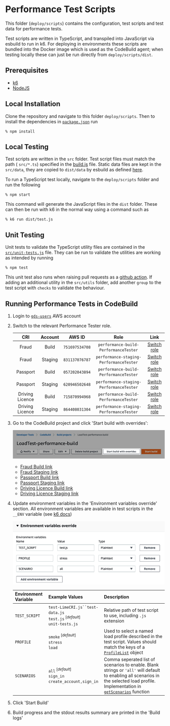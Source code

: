 # Performance Test Scripts

This folder (`deploy/scripts`) contains the configuration, test scripts and test data for performance tests.

Test scripts are written in TypeScript, and transpiled into JavaScript via esbuild to run in k6. For deploying in environments these scripts are bundled into the Docker image which is used as the CodeBuild agent; when testing locally these can just be run directly from `deploy/scripts/dist`.

## Prerequisites

- [k6](https://k6.io/docs/getting-started/installation)
- [NodeJS](https://nodejs.org/en/download/)

## Local Installation
Clone the repository and navigate to this folder `deploy/scripts`. Then to install the dependencies in [`package.json`](package.json) run

```console
% npm install
```

## Local Testing
Test scripts are written in the `src` folder. Test script files must match the path ( `src/*.ts`) specified in the [build.js](build.js#L7) file. Static data files are kept in the `src/data`, they are copied to `dist/data` by esbuild as defined [here](build.js#L18-L25).

To run a TypeScript test locally, navigate to the `deploy/scripts` folder and run the following

```console
% npm start
```
This command will generate the JavaScript files in the `dist` folder. These can then be run with k6 in the normal way using a command such as

```console
% k6 run dist/test.js
```

## Unit Testing
Unit tests to validate the TypeScript utility files are contained in the [`src/unit-tests.js`](src/unit-tests.ts) file. They can be run to validate the utilities are working as intended by running

```console
% npm test
```

This unit test also runs when raising pull requests as a [github action](../../.github/workflows/push.yml). If adding an additional utility in the `src/utils` folder, add another `group` to the test script with `checks` to validate the behaviour.

## Running Performance Tests in CodeBuild
1.  Login to [`gds-users`](https://gds-users.signin.aws.amazon.com/console) AWS account

2. Switch to the relevant Performance Tester role.

    |CRI|Account|AWS ID|Role|Link|
    |:-:|:-:|:-:|:-:|:-:|
    |Fraud|Build|`751697534708`|`performance-build-PerformanceTester`|[Switch role](https://signin.aws.amazon.com/switchrole?roleName=performance-build-PerformanceTester&account=751697534708)|
    |Fraud|Staging|`831137076787`|`performance-staging-PerformanceTester`|[Switch role](https://signin.aws.amazon.com/switchrole?roleName=performance-staging-PerformanceTester&account=831137076787)|
    |Passport|Build|`057202043894`|`performance-build-PerformanceTester`|[Switch role](https://signin.aws.amazon.com/switchrole?roleName=performance-build-PerformanceTester&account=057202043894)|
    |Passport|Staging|`620946502648`|`performance-staging-PerformanceTester`|[Switch role](https://signin.aws.amazon.com/switchrole?roleName=performance-staging-PerformanceTester&account=620946502648)|
    |Driving Licence|Build|`715870994968`|`performance-build-PerformanceTester`|[Switch role](https://signin.aws.amazon.com/switchrole?roleName=performance-build-PerformanceTester&account=715870994968)|
    |Driving Licence|Staging|`864408031304`|`performance-staging-PerformanceTester`|[Switch role](https://signin.aws.amazon.com/switchrole?roleName=performance-staging-PerformanceTester&account=864408031304)|

3. Go to the CodeBuild project and click 'Start build with overrides':

    !['Start build with overrides' button](docs/start-build-with-overrides.png)

    - [Fraud Build link](https://eu-west-2.console.aws.amazon.com/codesuite/codebuild/751697534708/projects/LoadTest-performance-build/builds/start?region=eu-west-2)
    - [Fraud Staging link](https://eu-west-2.console.aws.amazon.com/codesuite/codebuild/831137076787/projects/LoadTest-performance-build/builds/start?region=eu-west-2)
    - [Passport Build link](https://eu-west-2.console.aws.amazon.com/codesuite/codebuild/057202043894/projects/LoadTest-performance-build/builds/start?region=eu-west-2)
    - [Passport Staging link](https://eu-west-2.console.aws.amazon.com/codesuite/codebuild/620946502648/projects/LoadTest-performance-build/builds/start?region=eu-west-2)
    - [Driving Licence Build link](https://eu-west-2.console.aws.amazon.com/codesuite/codebuild/715870994968/projects/LoadTest-performance-build/builds/start?region=eu-west-2)
    - [Driving Licence Staging link](https://eu-west-2.console.aws.amazon.com/codesuite/codebuild/864408031304/projects/LoadTest-performance-build/builds/start?region=eu-west-2)

4. Update environment variables in the 'Environment variables override' section. All environment variables are available in test scripts in the `__ENV` variable (see [k6 docs](https://k6.io/docs/using-k6/environment-variables/))

    !['Environment variables override' section](docs/environment-variables-override.png)

    |Environment Variable|Example Values|Description|
    |-|-|-|
    |`TEST_SCRIPT`|`test-LimeCRI.js``test-data.js`</br>`test.js`<sup> [_default_]</sup></br>`unit-tests.js`|Relative path of test script to use, including `.js` extension|
    |`PROFILE`|`smoke`<sup> [_default_]</sup></br>`stress`</br>`load`|Used to select a named load profile described in the test script. Values should match the keys of a [`ProfileList`](src/utils/config/load-profiles.ts#L4) object|
    |`SCENARIOS`|`all`<sup> [_default_]</sup></br>`sign_in`</br>`create_account,sign_in`|Comma seperated list of scenarios to enable. Blank strings or `'all'` will default to enabling all scenarios in the selected load profile. Implementation in [`getScenarios`](src/utils/config/load-profiles.ts#L27-L36) function|

5. Click 'Start Build'

6. Build progress and the stdout results summary are printed in the 'Build logs'
